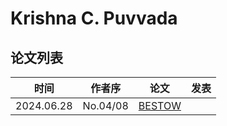 # Krishna C. Puvvada

## 论文列表

| 时间 | 作者序 | 论文 | 发表 |
|:-:|:-:|---|---|
| 2024.06.28 | No.04/08 | [BESTOW](../Models/Speech_LLM/2024.06.28_BESTOW.md) | 